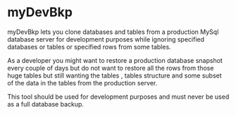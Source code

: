 # myDevBkp

myDevBkp lets you clone databases and tables from a production MySql database server for development purposes while ignoring specified databases or tables or specified rows from some tables. 

As a developer you might want to restore a production database snapshot every couple of days but do not want to restore all the rows from those huge tables but still wanting the tables , tables structure and some subset of the data in the tables from the production server.

This tool should be used for development purposes and must never be used as a full database backup.

